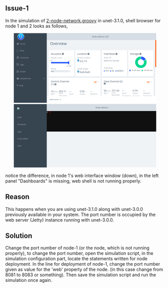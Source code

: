 ## Issue-1

In the simulation of [2-node-network.groovy](Source_Code/2-node-network.groovy) in unet-3.1.0, shell browser for node 1 and 2 looks as follows,

<p align="center">
  <img src="Images/Node-1.png" width="450" /> 
  <img src="Images/Node-2.png" width="450" /> 
</p>

notice the difference, in node 1's web interface window (down), in the left panel "Dashboards" is missing, web shell is not running properly.

## Reason

This happens when you are using unet-3.1.0 along with unet-3.0.0 previously available in your system. The port number is occupied by the web server (Jetty) instance running with unet-3.0.0. 

## Solution

Change the port number of node-1 (or the node, which is not running properly), to change the port number, open the simulation script, in the simulation configuration part, locate the statements written for node deployment. In the line for deployment of node-1, change the port number given as value for the 'web' property of the node. (in this case change from 8081  to 8083 or something). Then save the simulation script and run the simulation once again.
